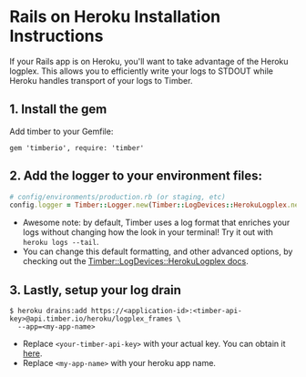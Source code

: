 # Rails on Heroku Installation Instructions

If your Rails app is on Heroku, you'll want to take advantage of the Heroku logplex. This allows you to efficiently write your logs to STDOUT while Heroku handles transport of your logs to Timber.

## 1. Install the gem

Add timber to your Gemfile:

```
gem 'timberio', require: 'timber'
```

## 2. Add the logger to your environment files:

```ruby
# config/environments/production.rb (or staging, etc)
config.logger = Timber::Logger.new(Timber::LogDevices::HerokuLogplex.new)
```

* Awesome note: by default, Timber uses a log format that enriches your logs without changing how the look in your terminal! Try it out with `heroku logs --tail`.
* You can change this default formatting, and other advanced options, by checking out the [Timber::LogDevices::HerokuLogplex docs](http://www.rubydoc.info/github/timberio/timber-ruby/master/Timber/LogDevices/HerokuLogplex).

## 3. Lastly, setup your log drain

```console
$ heroku drains:add https://<application-id>:<timber-api-key>@api.timber.io/heroku/logplex_frames \
  --app=<my-app-name>
```

* Replace `<your-timber-api-key>` with your actual key. You can obtain it [here](https://timber.io).
* Replace `<my-app-name>` with your heroku app name.
